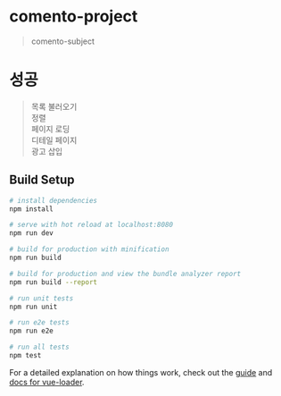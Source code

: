 # comento-project

> comento-subject

# 성공

> 목록 불러오기<br>
> 정렬<br>
> 페이지 로딩<br>
> 디테일 페이지<br>
> 광고 삽입<br>

## Build Setup

``` bash
# install dependencies
npm install

# serve with hot reload at localhost:8080
npm run dev

# build for production with minification
npm run build

# build for production and view the bundle analyzer report
npm run build --report

# run unit tests
npm run unit

# run e2e tests
npm run e2e

# run all tests
npm test
```

For a detailed explanation on how things work, check out the [guide](http://vuejs-templates.github.io/webpack/) and [docs for vue-loader](http://vuejs.github.io/vue-loader).
